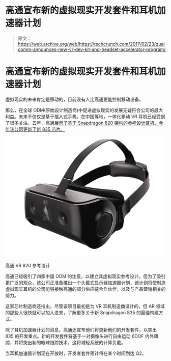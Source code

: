 # 高通宣布新的虚拟现实开发套件和耳机加速器计划

> 原文：<https://web.archive.org/web/https://techcrunch.com/2017/02/23/qualcomm-announces-new-vr-dev-kit-and-headset-accelerator-program/>

# 高通宣布新的虚拟现实开发套件和耳机加速器计划

虚拟现实的未来肯定是移动的，目前没有人比高通更能控制移动设备。

那么，在全球 ODM(原始设计制造商)中促进虚拟现实的发展无疑符合公司的最大利益。未来不仅仅是基于插入式手机，在中国等地，一体化移动 VR 耳机已经受到了很多关注。去年，高通[展示了基于 Snapdragon 820 架构的参考设计耳机，今年该公司更新了新 835 芯片。](https://web.archive.org/web/20230402040531/https://techcrunch.com/2016/09/01/qualcomm-unveils-standalone-eye-tracking-vr-headset-reference-design/)

![Snapdragon VR820](img/056b7df6252de207e1510547d5394cb1.png)

高通 VR 820 参考设计

高通已经吸引了四家中国 ODM 的注意，以建立其虚拟现实参考设计，但为了吸引更广泛的观众，该公司正准备推出一个头戴式显示器加速器计划，该计划将使制造虚拟现实耳机的公司能够接触高通的部分供应链合作伙伴，以及与产品营销相关的努力。

这家芯片制造商还指出，尽管该项目最初是为 VR 耳机制造商设计的，但 AR 领域的那些人很快就可以加入进来，了解更多关于新 Snapdragon 835 的最佳构建方式。

除了耳机加速器计划的消息，高通还宣布他们将更新他们的开发套件，以突出 835 的开发重点。新的开发套件将基于一对摄像头进行自由运动 6DOF 内外跟踪，并将突出新的眼球跟踪技术，这将减轻系统的计算负载。

当耳机加速器计划现在开放时，开发者套件预计将在某个时间到达 Q2。